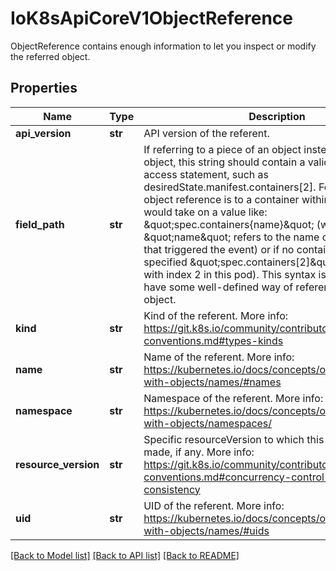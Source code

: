 # IoK8sApiCoreV1ObjectReference

ObjectReference contains enough information to let you inspect or modify the referred object.
## Properties
Name | Type | Description | Notes
------------ | ------------- | ------------- | -------------
**api_version** | **str** | API version of the referent. | [optional] 
**field_path** | **str** | If referring to a piece of an object instead of an entire object, this string should contain a valid JSON/Go field access statement, such as desiredState.manifest.containers[2]. For example, if the object reference is to a container within a pod, this would take on a value like: \&quot;spec.containers{name}\&quot; (where \&quot;name\&quot; refers to the name of the container that triggered the event) or if no container name is specified \&quot;spec.containers[2]\&quot; (container with index 2 in this pod). This syntax is chosen only to have some well-defined way of referencing a part of an object. | [optional] 
**kind** | **str** | Kind of the referent. More info: https://git.k8s.io/community/contributors/devel/api-conventions.md#types-kinds | [optional] 
**name** | **str** | Name of the referent. More info: https://kubernetes.io/docs/concepts/overview/working-with-objects/names/#names | [optional] 
**namespace** | **str** | Namespace of the referent. More info: https://kubernetes.io/docs/concepts/overview/working-with-objects/namespaces/ | [optional] 
**resource_version** | **str** | Specific resourceVersion to which this reference is made, if any. More info: https://git.k8s.io/community/contributors/devel/api-conventions.md#concurrency-control-and-consistency | [optional] 
**uid** | **str** | UID of the referent. More info: https://kubernetes.io/docs/concepts/overview/working-with-objects/names/#uids | [optional] 

[[Back to Model list]](../README.md#documentation-for-models) [[Back to API list]](../README.md#documentation-for-api-endpoints) [[Back to README]](../README.md)


